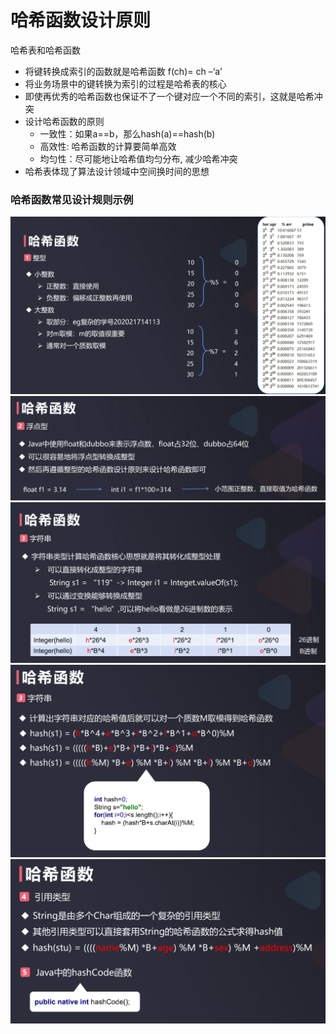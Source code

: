 # 哈希函数设计原则

哈希表和哈希函数  

- 将键转换成索引的函数就是哈希函数 f(ch)= ch –‘a’
- 将业务场景中的键转换为索引的过程是哈希表的核心
- 即使再优秀的哈希函数也保证不了一个键对应一个不同的索引，这就是哈希冲突
- 设计哈希函数的原则
  - 一致性：如果a==b，那么hash(a)==hash(b)
  - 高效性: 哈希函数的计算要简单高效
  - 均匀性：尽可能地让哈希值均匀分布, 减少哈希冲突
- 哈希表体现了算法设计领域中空间换时间的思想

### 哈希函数常见设计规则示例

![](./images/1.png)
![](./images/2.png)
![](./images/3.png)
![](./images/4.png)
![](./images/5.png)
